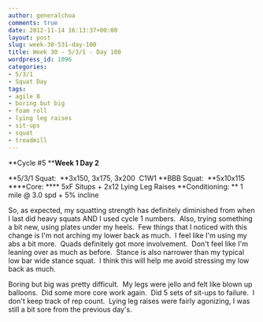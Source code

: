 ```yaml
---
author: generalchoa
comments: true
date: 2012-11-14 16:13:37+00:00
layout: post
slug: week-30-531-day-100
title: Week 30 - 5/3/1 - Day 100
wordpress_id: 1096
categories:
- 5/3/1
- Squat Day
tags:
- agile 8
- boring but big
- foam roll
- lying leg raises
- sit-ups
- squat
- treadmill
---
```


**Cycle #5
****Week 1 Day 2**

**5/3/1 Squat:  **3x150, 3x175, 3x200  C1W1
**BBB Squat:  **5x10x115
****Core: **** 5xF Situps + 2x12 Lying Leg Raises
**Conditioning: ** 1 mile @ 3.0 spd + 5% incline

So, as expected, my squatting strength has definitely diminished from when I last did heavy squats AND I used cycle 1 numbers.  Also, trying something a bit new, using plates under my heels.  Few things that I noticed with this change is I'm not arching my lower back as much.  I feel like I'm using my abs a bit more.  Quads definitely got more involvement.  Don't feel like I'm leaning over as much as before.  Stance is also narrower than my typical low bar wide stance squat.  I think this will help me avoid stressing my low back as much.

Boring but big was pretty difficult.  My legs were jello and felt like blown up balloons.  Did some more core work again.  Did 5 sets of sit-ups to failure.  I don't keep track of rep count.  Lying leg raises were fairly agonizing, I was still a bit sore from the previous day's.
